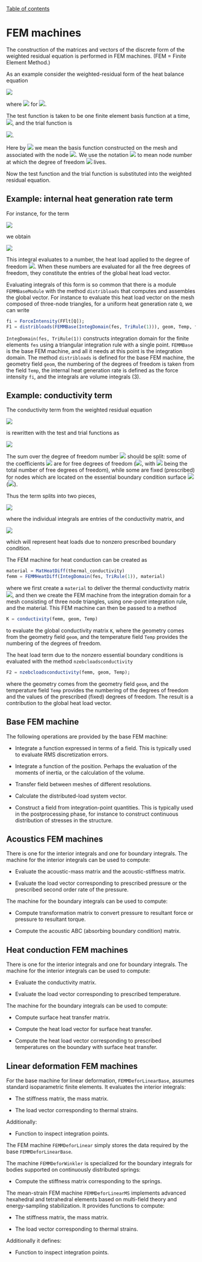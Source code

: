 [Table of contents](https://petrkryslucsd.github.io/FinEtools.jl)

# FEM machines

The construction of the matrices and vectors of the discrete form of the weighted residual equation is performed in FEM  machines. (FEM = Finite Element Method.)

As an example consider the weighted-residual form of the heat balance equation

<img src="http://latex.codecogs.com/svg.latex? \int_{V}  \vartheta c_V\frac{\partial T}{\partial t} \; \mathrm{d} V
            +\int_{V}(\mathrm{grad}\vartheta)\; \kappa (\mathrm{grad}T
            )^T\; \mathrm{d} V 
            -\int_{V}  \vartheta Q \; \mathrm{d} V  
            +\int_{S_2} \vartheta\;\overline{q}_{n}\; \mathrm{d} S+ \int_{S_3} \vartheta\;h
            (T-T_a)  \; \mathrm{d} S = 0 " border="0" />

where <img src="http://latex.codecogs.com/svg.latex? \vartheta(x) =0" border="0"/> for <img src="http://latex.codecogs.com/svg.latex? x \in{S_1} " border="0"/>.

The  test function is  taken to be  one  finite element basis function at a time, <img src="http://latex.codecogs.com/svg.latex? \vartheta = N_{\left<j\right>}" border="0"/>, and the trial function is

<img src="http://latex.codecogs.com/svg.latex? T = \sum_{i= 1} ^{N} N_{\left<i\right>} T_i" border="0"/>.

Here by <img src="http://latex.codecogs.com/svg.latex? N_{\left<j\right>}" border="0"/> we mean the basis function constructed on the mesh and associated with the node <img src="http://latex.codecogs.com/svg.latex? \left<j\right>" border="0"/>. We use the notation <img src="http://latex.codecogs.com/svg.latex? \left<j\right>" border="0"/> to mean node number at which the degree of freedom <img src="http://latex.codecogs.com/svg.latex? j" border="0"/> lives.

Now the test function and the trial function is substituted  into the  weighted residual equation.  

## Example:  internal heat generation rate term

For instance,  for the term 

<img src="http://latex.codecogs.com/svg.latex? \int_{V}  \vartheta Q \; \mathrm{d} V  
             " border="0" /> 
             
we obtain

<img src="http://latex.codecogs.com/svg.latex? \int_{V} N_{\left<j\right>} Q \; \mathrm{d} V  
             " border="0" />

This integral evaluates to a number, the heat load  applied to the degree of freedom <img src="http://latex.codecogs.com/svg.latex? j" border="0"/>. When these numbers are evaluated for all  the free degrees of freedom,  they constitute the entries of the global heat load vector. 


Evaluating integrals of this form is so common that there is a module `FEMMBaseModule` with the method `distribloads` that computes and assembles the global vector. For instance to evaluate this heat load vector  on the mesh composed of three-node triangles, for a uniform heat generation rate `Q`, we can write

```julia
fi = ForceIntensity(FFlt[Q]);
F1 = distribloads(FEMMBase(IntegDomain(fes, TriRule(1))), geom, Temp, fi, 3);
```

`IntegDomain(fes, TriRule(1))` constructs integration domain for the  finite elements `fes` using a triangular  integration rule with a single point. `FEMMBase` is the base  FEM  machine,  and all it needs at this point is the integration domain. The method  `distribloads` is defined for the  base FEM machine, the geometry field `geom`, the numbering of the degrees of freedom is taken from the field `Temp`, the internal heat generation rate is defined as the force intensity `fi`, and the integrals  are volume integrals  (3).

## Example: conductivity term

The conductivity term from the weighted residual equation

<img src="http://latex.codecogs.com/svg.latex? \int_{V}(\mathrm{grad}\vartheta)\; \kappa (\mathrm{grad}T
            )^T\; \mathrm{d} V " border="0"/>

is rewritten with the test and trial functions as

<img src="http://latex.codecogs.com/svg.latex? \sum_{i=1}^N \int_{V}(\mathrm{grad}N_{\left<j\right>})\; \kappa (\mathrm{grad}N_{\left<i\right>}
            )^T\; \mathrm{d} V \; T_i" border="0"/>

The sum over the degree of freedom number <img src="http://latex.codecogs.com/svg.latex? i" border="0"/> should be split: some of the  coefficients <img src="http://latex.codecogs.com/svg.latex? T_i" border="0"/> are for free degrees of freedom (<img src="http://latex.codecogs.com/svg.latex? 1 \le i \le  N_{\mathrm{f}}" border="0"/>, with <img src="http://latex.codecogs.com/svg.latex? N_{\mathrm{f}}" border="0"/> being the total number of free degrees of freedom), while some are  fixed (prescribed) for nodes  which are located on the essential boundary condition surface <img src="http://latex.codecogs.com/svg.latex? S_1" border="0"/> (<img src="http://latex.codecogs.com/svg.latex? N_{\mathrm{f}} < i \le N" border="0"/>).

Thus the term splits into two  pieces, 

<img src="http://latex.codecogs.com/svg.latex? \sum_{i=1}^{N_{\mathrm{f}}} \int_{V}(\mathrm{grad}N_{\left<j\right>})\; \kappa (\mathrm{grad}N_{\left<i\right>}
            )^T\; \mathrm{d} V \; T_i" border="0"/>

where the  individual integrals are entries of the conductivity matrix, and

<img src="http://latex.codecogs.com/svg.latex? \sum_{i=N_{\mathrm{f}}+1}^N \int_{V}(\mathrm{grad}N_{\left<j\right>})\; \kappa (\mathrm{grad}N_{\left<i\right>}
            )^T\; \mathrm{d} V \; T_i" border="0"/>

which  will represent heat loads  due to nonzero  prescribed boundary condition.

The FEM machine  for heat conduction  can be created as

```julia
material = MatHeatDiff(thermal_conductivity)
femm = FEMMHeatDiff(IntegDomain(fes, TriRule(1)), material)
```

where we first create a `material` to  deliver the thermal conductivity matrix <img src="http://latex.codecogs.com/svg.latex? \kappa" border="0"/>, and then  we create  the FEM  machine  from the integration domain  for a mesh  consisting of three node triangles, using one-point integration rule, and the material. This  FEM machine  can then be passed to a method

```julia
K = conductivity(femm, geom, Temp)
```

to evaluate the global conductivity matrix `K`, where the geometry comes from the geometry field `geom`, and the temperature field `Temp` provides the  numbering of the degrees of freedom.

The heat load term  due to the  nonzero essential boundary conditions  is evaluated with the method `nzebcloadsconductivity`

```julia
F2 = nzebcloadsconductivity(femm, geom, Temp);
```

where the geometry comes from the geometry field `geom`, and the temperature field `Temp` provides the  numbering of the degrees of freedom and the values of the prescribed (fixed) degrees of freedom. The result is a contribution to the global heat load vector.

## Base FEM machine

The following  operations are provided  by the base FEM machine:

- Integrate  a function expressed in terms of a field. This is typically used  to  evaluate RMS discretization errors.

- Integrate a function of the position. Perhaps the evaluation of the moments of inertia,  or the calculation of the volume.

- Transfer field between meshes of different resolutions.

- Calculate  the distributed-load system vector.

- Construct a field  from integration-point quantities. This is typically used in the postprocessing phase, for instance to construct continuous distribution of stresses in the structure.

## Acoustics FEM machines

There is one for  the interior integrals  and one for  boundary integrals. 
The  machine for the interior integrals can be used to compute:

- Evaluate the acoustic-mass matrix and the acoustic-stiffness matrix.

- Evaluate the load vector corresponding to prescribed pressure  or the prescribed second order  rate of the pressure.

The machine for the boundary integrals can be used to compute:

- Compute  transformation matrix to convert  pressure  to resultant force  or pressure to resultant torque.

- Compute the acoustic  ABC  (absorbing boundary condition) matrix.

##  Heat  conduction FEM machines

There is one for  the interior integrals  and one for  boundary integrals. 
The  machine for the interior integrals can be used to compute:

- Evaluate the conductivity matrix.

- Evaluate the load vector corresponding to prescribed temperature.

The machine for the boundary integrals can be used to compute:

- Compute surface heat transfer  matrix.

- Compute  the heat load vector for surface heat transfer.

- Compute the heat load vector  corresponding to prescribed temperatures on the boundary  with surface heat transfer.

## Linear deformation FEM  machines

For  the base machine for linear deformation, `FEMMDeforLinearBase`, assumes standard isoparametric  finite elements. It evaluates  the interior integrals:

- The stiffness matrix, the mass matrix.

- The load vector corresponding to thermal strains.

Additionally:

- Function to inspect  integration points.

The FEM machine `FEMMDeforLinear` simply stores the data required by the base `FEMMDeforLinearBase`.
 
The machine `FEMMDeforWinkler` is specialized for the boundary integrals for bodies  supported  on continuously distributed springs:

- Compute the stiffness matrix corresponding to the springs.

The  mean-strain FEM machine `FEMMDeforLinearMS` implements advanced hexahedral and tetrahedral elements based on multi-field theory and  energy-sampling  stabilization. It provides functions to compute:

- The stiffness matrix, the mass matrix.

- The load vector corresponding to thermal strains.

Additionally it defines:

- Function to inspect  integration points.









